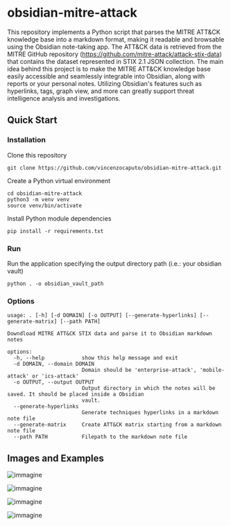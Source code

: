 # obsidian-mitre-attack

This repository implements a Python script that parses the MITRE ATT&CK knowledge base into a markdown format, making it readable and browsable using the Obsidian note-taking app. 
The ATT&CK data is retrieved from the MITRE GitHub repository (https://github.com/mitre-attack/attack-stix-data) that contains the dataset represented in STIX 2.1 JSON collection. The main idea behind this project is to make the MITRE ATT&CK knowledge base easily accessible and seamlessly integrable into Obsidian, along with reports or your personal notes. Utilizing Obsidian's features such as hyperlinks, tags, graph view, and more can greatly support threat intelligence analysis and investigations.

## Quick Start

### Installation

Clone this repository

```
git clone https://github.com/vincenzocaputo/obsidian-mitre-attack.git
```
Create a Python virtual environment

```
cd obsidian-mitre-attack
python3 -m venv venv
source venv/bin/activate
```

Install Python module dependencies
```
pip install -r requirements.txt
```

### Run

Run the application specifying the output directory path (i.e.: your obsidian vault)

```
python . -o obsidian_vault_path
```

### Options

```
usage: . [-h] [-d DOMAIN] [-o OUTPUT] [--generate-hyperlinks] [--generate-matrix] [--path PATH]

Downdload MITRE ATT&CK STIX data and parse it to Obsidian markdown notes

options:
  -h, --help            show this help message and exit
  -d DOMAIN, --domain DOMAIN
                        Domain should be 'enterprise-attack', 'mobile-attack' or 'ics-attack'
  -o OUTPUT, --output OUTPUT
                        Output directory in which the notes will be saved. It should be placed inside a Obsidian
                        vault.
  --generate-hyperlinks
                        Generate techniques hyperlinks in a markdown note file
  --generate-matrix     Create ATT&CK matrix starting from a markdown note file
  --path PATH           Filepath to the markdown note file
```


## Images and Examples

![immagine](https://github.com/vincenzocaputo/obsidian-mitre-attack/assets/32276363/f9e3aa4d-fdae-44b7-9036-616ed9f61d69)

![immagine](https://github.com/vincenzocaputo/obsidian-mitre-attack/assets/32276363/67b600e4-9928-494e-ac55-bd1e2e2f1ddd)

![immagine](https://github.com/vincenzocaputo/obsidian-mitre-attack/assets/32276363/68edd2f7-4761-4696-9aa6-ad6c86bf153f)

![immagine](https://github.com/vincenzocaputo/obsidian-mitre-attack/assets/32276363/48e99e68-4d38-45f2-8255-c88648e8a5ce)



